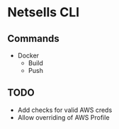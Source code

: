 # Netsells CLI

## Commands

* Docker
  * Build
  * Push

## TODO

* Add checks for valid AWS creds
* Allow overriding of AWS Profile